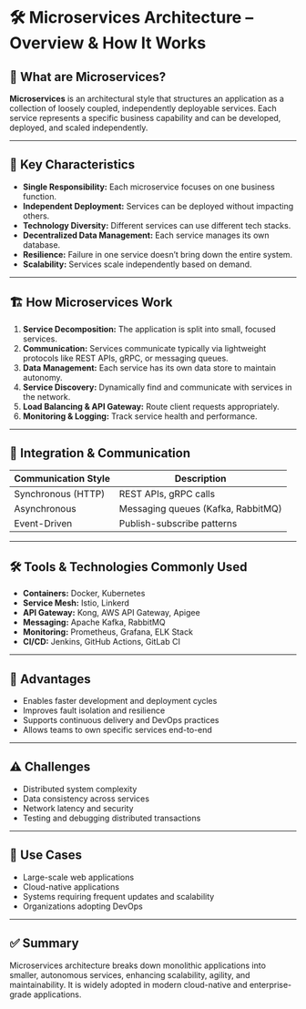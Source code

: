 # 🛠 Microservices Architecture – Overview & How It Works

## 📖 What are Microservices?

**Microservices** is an architectural style that structures an application as a collection of loosely coupled, independently deployable services. Each service represents a specific business capability and can be developed, deployed, and scaled independently.

---

## 🔑 Key Characteristics

- **Single Responsibility:** Each microservice focuses on one business function.
- **Independent Deployment:** Services can be deployed without impacting others.
- **Technology Diversity:** Different services can use different tech stacks.
- **Decentralized Data Management:** Each service manages its own database.
- **Resilience:** Failure in one service doesn’t bring down the entire system.
- **Scalability:** Services scale independently based on demand.

---

## 🏗 How Microservices Work

1. **Service Decomposition:** The application is split into small, focused services.
2. **Communication:** Services communicate typically via lightweight protocols like REST APIs, gRPC, or messaging queues.
3. **Data Management:** Each service has its own data store to maintain autonomy.
4. **Service Discovery:** Dynamically find and communicate with services in the network.
5. **Load Balancing & API Gateway:** Route client requests appropriately.
6. **Monitoring & Logging:** Track service health and performance.

---

## 🔄 Integration & Communication

| Communication Style | Description                  |
|---------------------|------------------------------|
| Synchronous (HTTP)  | REST APIs, gRPC calls          |
| Asynchronous       | Messaging queues (Kafka, RabbitMQ) |
| Event-Driven       | Publish-subscribe patterns    |

---

## 🛠 Tools & Technologies Commonly Used

- **Containers:** Docker, Kubernetes  
- **Service Mesh:** Istio, Linkerd  
- **API Gateway:** Kong, AWS API Gateway, Apigee  
- **Messaging:** Apache Kafka, RabbitMQ  
- **Monitoring:** Prometheus, Grafana, ELK Stack  
- **CI/CD:** Jenkins, GitHub Actions, GitLab CI  

---

## 🧩 Advantages

- Enables faster development and deployment cycles  
- Improves fault isolation and resilience  
- Supports continuous delivery and DevOps practices  
- Allows teams to own specific services end-to-end  

---

## ⚠️ Challenges

- Distributed system complexity  
- Data consistency across services  
- Network latency and security  
- Testing and debugging distributed transactions  

---

## 🔎 Use Cases

- Large-scale web applications  
- Cloud-native applications  
- Systems requiring frequent updates and scalability  
- Organizations adopting DevOps  

---

## ✅ Summary

Microservices architecture breaks down monolithic applications into smaller, autonomous services, enhancing scalability, agility, and maintainability. It is widely adopted in modern cloud-native and enterprise-grade applications.


